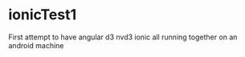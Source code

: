 ionicTest1
==========

First attempt to have angular d3 nvd3 ionic all running together on an android machine
